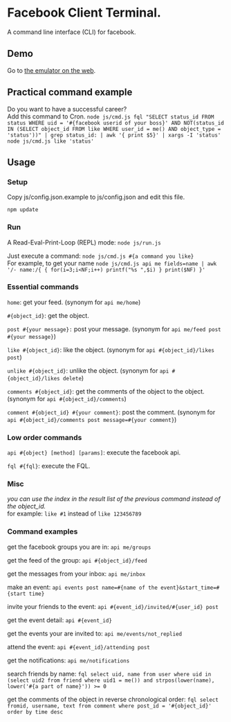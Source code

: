 # Facebook Client Terminal.
A command line interface (CLI) for facebook.

## Demo
Go to [the emulator on the web](http://kissrobber.github.io/facebook_client_terminal/).

## Practical command example
Do you want to have a successful career?  
Add this command to Cron.
`node js/cmd.js fql "SELECT status_id FROM status WHERE uid = '#{facebook userid of your boss}' AND NOT(status_id IN (SELECT object_id FROM like WHERE user_id = me() AND object_type = 'status'))" | grep status_id: | awk '{ print $5}' | xargs -I 'status' node js/cmd.js like 'status'`

## Usage

### Setup

Copy js/config.json.example to js/config.json and edit this file.

`npm update`

### Run

A Read-Eval-Print-Loop (REPL) mode: `node js/run.js`

Just execute a command: `node js/cmd.js #{a command you like}`  
For example, to get your name `node js/cmd.js api me fields=name | awk '/- name:/{ { for(i=3;i<NF;i++) printf("%s ",$i) } print($NF) }'`

### Essential commands

`home`: get your feed. (synonym for `api me/home`)

`#{object_id}`: get the object.

`post #{your message}:` post your message. (synonym for `api me/feed post #{your message}`)

`like #{object_id}`: like the object. (synonym for `api #{object_id}/likes post`)

`unlike #{object_id}`: unlike the object. (synonym for `api #{object_id}/likes delete`)

`comments #{object_id}`: get the comments of the object to the object. (synonym for `api #{object_id}/comments`)

`comment #{object_id} #{your comment}`: post the comment. (synonym for `api #{object_id}/comments post message=#{your comment}`)

### Low order commands

`api #{object} [method] [params]`: execute the facebook api.

`fql #{fql}`: execute the FQL.

### Misc

*you can use the index in the result list of the previous command instead of the object_id.*  
for example: `like #1` instead of `like 123456789`

### Command examples

get the facebook groups you are in: `api me/groups`

get the feed of the group: `api #{object_id}/feed`

get the messages from your inbox: `api me/inbox`

make an event: `api events post name=#{name of the event}&start_time=#{start time}`

invite your friends to the event: `api #{event_id}/invited/#{user_id} post`

get the event detail: `api #{event_id}`

get the events your are invited to: `api me/events/not_replied`

attend the event: `api #{event_id}/attending post`

get the notifications: `api me/notifications`

search friends by name: `fql select uid, name from user where uid in (select uid2 from friend where uid1 = me()) and strpos(lower(name), lower('#{a part of name}')) >= 0`

get the comments of the object in reverse chronological order: `fql select fromid, username, text from comment where post_id = '#{object_id}' order by time desc`
